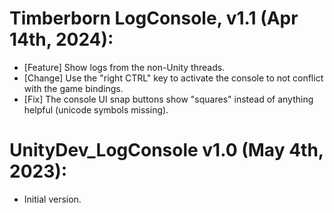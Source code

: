 # Timberborn LogConsole, v1.1 (Apr 14th, 2024):
* [Feature] Show logs from the non-Unity threads.
* [Change] Use the "right CTRL" key to activate the console to not conflict with the game bindings.
* [Fix] The console UI snap buttons show "squares" instead of anything helpful (unicode symbols missing).

# UnityDev_LogConsole v1.0 (May 4th, 2023):
* Initial version.

